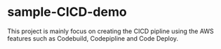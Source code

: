 # sample-CICD-demo
This project is mainly focus on creating the CICD pipline using the AWS features such as Codebuild, Codepipline and Code Deploy.
